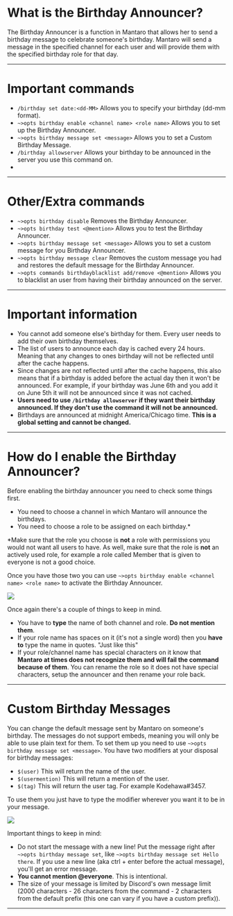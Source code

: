 # What is the Birthday Announcer?
The Birthday Announcer is a function in Mantaro that allows her to send a birthday message to celebrate someone's birthday. Mantaro will send a message in the specified channel for each user and will provide them with the specified birthday role for that day.

---
# Important commands
*   `/birthday set date:<dd-MM>` Allows you to specify your birthday (dd-mm format).
*   `~>opts birthday enable <channel name> <role name>` Allows you to set up the Birthday Announcer.
*   `~>opts birthday message set <message>` Allows you to set a Custom Birthday Message.
*   `/birthday allowserver` Allows your birthday to be announced in the server you use this command on.
* 
---
# Other/Extra commands
*   `~>opts birthday disable` Removes the Birthday Announcer.
*   `~>opts birthday test <@mention>` Allows you to test the Birthday Announcer.
*   `~>opts birthday message set <message>` Allows you to set a custom message for you Birthday Announcer.
*   `~>opts birthday message clear` Removes the custom message you had and restores the default message for the Birthday Announcer.
*   `~>opts commands birthdayblacklist add/remove <@mention>` Allows you to blacklist an user from having their birthday announced on the server.

---
# Important information
*   You cannot add someone else's birthday for them. Every user needs to add their own birthday themselves.
*   The list of users to announce each day is cached every 24 hours. Meaning that any changes to ones birthday will not be reflected until after the cache happens.
*   Since changes are not reflected until after the cache happens, this also means that if a birthday is added before the actual day then it won't be announced. For example, if your birthday was June 6th and you add it on June 5th it will not be announced since it was not cached.
*   **Users need to use `/birthday allowserver` if they want their birthday announced. If they don't use the command it will not be announced.**
*   Birthdays are announced at midnight America/Chicago time. **This is a global setting and cannot be changed.**

---
# How do I enable the Birthday Announcer?
Before enabling the birthday announcer you need to check some things first.

*   You need to choose a channel in which Mantaro will announce the birthdays.
*   You need to choose a role to be assigned on each birthday.*

*Make sure that the role you choose is **not** a role with permissions you would not want all users to have. As well, make sure that the role is **not** an actively used role, for example a role called Member that is given to everyone is not a good choice.

Once you have those two you can use `~>opts birthday enable <channel name> <role name>` to activate the Birthday Announcer.

![](https://i.imgur.com/c1T9vAd.png)

Once again there's a couple of things to keep in mind.

*   You have to **type** the name of both channel and role. **Do not mention them**.
*   If your role name has spaces on it (it's not a single word) then you **have to** type the name in quotes. "Just like this"
*   If your role/channel name has special characters on it know that **Mantaro at times does not recognize them and will fail the command because of them**. You can rename the role so it does not have special characters, setup the announcer and then rename your role back.

---
# Custom Birthday Messages
You can change the default message sent by Mantaro on someone's birthday. The messages do not support embeds, meaning you will only be able to use plain text for them. To set them up you need to use `~>opts birthday message set <message>`. You have two modifiers at your disposal for birthday messages:

*   `$(user)` This will return the name of the user.
*   `$(usermention)` This will return a mention of the user.
*   `$(tag)` This will return the user tag. For example Kodehawa#3457.

To use them you just have to type the modifier wherever you want it to be in your message.

![](https://i.imgur.com/eoM44Qg.png)

Important things to keep in mind:

*   Do not start the message with a new line! Put the message right after `~>opts birthday message set`, like `~>opts birthday message set Hello there`. If you use a new line (aka ctrl + enter before the actual message), you'll get an error message.
*   **You cannot mention @everyone**. This is intentional.
*   The size of your message is limited by Discord's own message limit (2000 characters - 26 characters from the command - 2 characters from the default prefix (this one can vary if you have a custom prefix)).
---








